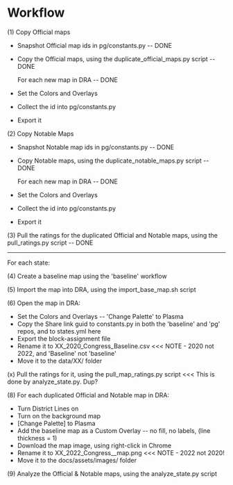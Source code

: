 # Workflow

(1) Copy Official maps
* Snapshot Official map ids in pg/constants.py -- DONE
* Copy the Official maps, using the duplicate_official_maps.py script -- DONE

  For each new map in DRA -- DONE

* Set the Colors and Overlays
* Collect the id into pg/constants.py
* Export it

(2) Copy Notable Maps
* Snapshot Notable map ids in pg/constants.py -- DONE
* Copy Notable maps, using the duplicate_notable_maps.py script -- DONE

  For each new map in DRA -- DONE

* Set the Colors and Overlays
* Collect the id into pg/constants.py
* Export it

(3) Pull the ratings for the duplicated Official and Notable maps, using the pull_ratings.py script -- DONE

---

For each state:

(4) Create a baseline map using the 'baseline' workflow

(5) Import the map into DRA, using the import_base_map.sh script

(6) Open the map in DRA:

* Set the Colors and Overlays -- 'Change Palette' to Plasma
* Copy the Share link guid to constants.py in both the 'baseline' and 'pg' repos, and to states.yml here
* Export the block-assignment file
* Rename it to XX_2020_Congress_Baseline.csv <<< NOTE - 2020 not 2022, and 'Baseline' not 'baseline'
* Move it to the data/XX/ folder

(x) Pull the ratings for it, using the pull_map_ratings.py script <<< This is done by analyze_state.py. Dup?

(8) For each duplicated Official and Notable map in DRA:

* Turn District Lines on
* Turn on the background map
* [Change Palette] to Plasma
* Add the baseline map as a Custom Overlay -- no fill, no labels, (line thickness = 1)
* Download the map image, using right-click in Chrome
* Rename it to XX_2022_Congress_<label>_map.png <<< NOTE - 2022 not 2020!
* Move it to the docs/assets/images/ folder

(9) Analyze the Official & Notable maps, using the analyze_state.py script
